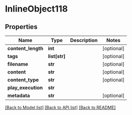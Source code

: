 # InlineObject118

## Properties
Name | Type | Description | Notes
------------ | ------------- | ------------- | -------------
**content_length** | **int** |  | [optional] 
**tags** | **list[str]** |  | [optional] 
**filename** | **str** |  | [optional] 
**content** | **str** |  | [optional] 
**content_type** | **str** |  | [optional] 
**play_execution** | **str** |  | 
**metadata** | **str** |  | [optional] 

[[Back to Model list]](../README.md#documentation-for-models) [[Back to API list]](../README.md#documentation-for-api-endpoints) [[Back to README]](../README.md)



